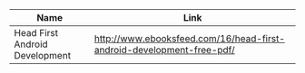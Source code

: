 Name | Link
------------ | ------------- 
Head First Android Development | http://www.ebooksfeed.com/16/head-first-android-development-free-pdf/ 
